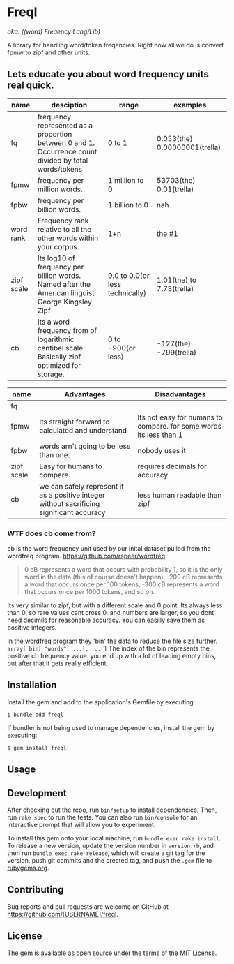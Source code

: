 # Freql

*aka. ((word) Freqency Lang/Lib)*

A library for handling word/token freqencies.
Right now all we do is convert fpmw to zipf and other units.



## Lets educate you about word frequency units real quick.


| name | desciption | range | examples |
| --- | --- | --- | --- |
| fq | frequency represented as a proportion between 0 and 1. Occurrence count divided by total words/tokens | 0 to 1 | 0.053(the) 0.00000001(trella) |
| fpmw | frequency per million words. | 1 million to 0 | 53703(the) 0.01(trella) |
| fpbw | frequency per billion words. | 1 billion to 0 | nah |
| word rank | Frequency rank relative to all the other words within your corpus. | 1+n | the #1 |
| zipf scale | Its log10 of frequency per billion words. Named after the American linguist George Kingsley Zipf | 9.0 to 0.0(or less technically) | 1.01(the) to 7.73(trella) |
| cb | Its a word frequency from of logarithmic centibel scale. Basically zipf optimized for storage. | 0 to -900(or less) | -127(the) -799(trella) |


| name | Advantages | Disadvantages |
| --- | --- | --- |
| fq |
| fpmw | Its straight forward to calculated and understand | Its not easy for humans to compare. for some words its less than 1 |
| fpbw | words arn't going to be less than one. | nobody uses it |
| zipf scale | Easy for humans to compare. | requires decimals for accuracy |
| cb | we can safely represent it as a positive integer without sacrificing significant accuracy | less human readable than zipf |


### WTF does cb come from?

cb is the word frequency unit used by our inital dataset pulled from the wordfreq program.
https://github.com/rspeer/wordfreq

> 0 cB represents a word that occurs with probability 1, so it is the only
> word in the data (this of course doesn't happen). -200 cB represents a
> word that occurs once per 100 tokens, -300 cB represents a word that
> occurs once per 1000 tokens, and so on.

Its very similar to zipf, but with a different scale and 0 point.
Its always less than 0, so rare values cant cross 0.
and numbers are larger, so you dont need decimils for reasonable accuracy.
You can easilly save them as positive integers.

In the wordfreq program they 'bin' the data to reduce the file size further.
`array[ bin[ "words", ...], ... ]`
The index of the bin represents the positive cb frequency value.
you end up with a lot of leading empty bins, but after that it gets really efficient.


## Installation

Install the gem and add to the application's Gemfile by executing:

    $ bundle add freql

If bundler is not being used to manage dependencies, install the gem by executing:

    $ gem install freql

## Usage

## Development

After checking out the repo, run `bin/setup` to install dependencies. Then, run `rake spec` to run the tests. You can also run `bin/console` for an interactive prompt that will allow you to experiment.

To install this gem onto your local machine, run `bundle exec rake install`. To release a new version, update the version number in `version.rb`, and then run `bundle exec rake release`, which will create a git tag for the version, push git commits and the created tag, and push the `.gem` file to [rubygems.org](https://rubygems.org).

## Contributing

Bug reports and pull requests are welcome on GitHub at https://github.com/[USERNAME]/freql.

## License

The gem is available as open source under the terms of the [MIT License](https://opensource.org/licenses/MIT).
